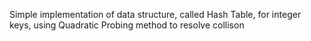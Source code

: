 Simple implementation of data structure, called Hash Table, for integer keys, using Quadratic Probing method to resolve collison
